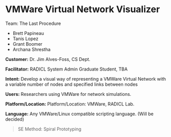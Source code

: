 # VMWare Virtual Network Visualizer #
Team: The Last Procedure
  * Brett Papineau
  * Tanis Lopez
  * Grant Boomer
  * Archana Shrestha


**Customer:** Dr. Jim Alves-Foss, CS Dept.

**Facilitator:** RADICL System Admin Graduate Student, TBA


**Intent:** Develop a visual way of representing a VMWare Virtual Network with a variable number of nodes and specified links between nodes


**Users:**  Researchers using VMWare for network simulations.


**Platform/Location:** Platform/Location: VMWare, RADICL Lab.


**Language:** Any VMWare/Linux compatible scripting language. (Will be decided)
> SE Method: Spiral Prototyping